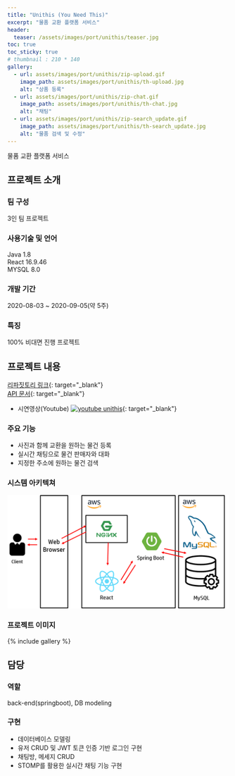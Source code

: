 ```yaml
---
title: "Unithis (You Need This)"
excerpt: "물품 교환 플랫폼 서비스"
header:
  teaser: /assets/images/port/unithis/teaser.jpg
toc: true
toc_sticky: true
# thumbnail : 210 * 140
gallery:
  - url: assets/images/port/unithis/zip-upload.gif
    image_path: assets/images/port/unithis/th-upload.jpg
    alt: "상품 등록"
  - url: assets/images/port/unithis/zip-chat.gif
    image_path: assets/images/port/unithis/th-chat.jpg
    alt: "채팅"
  - url: assets/images/port/unithis/zip-search_update.gif
    image_path: assets/images/port/unithis/th-search_update.jpg
    alt: "물품 검색 및 수정"
---
```

물품 교환 플랫폼 서비스
## 프로젝트 소개  
### 팀 구성  
 3인 팀 프로젝트
### 사용기술 및 언어    
  Java 1.8  
  React 16.9.46  
  MYSQL 8.0  

### 개발 기간  
2020-08-03 ~ 2020-09-05(약 5주)

### 특징  
100% 비대면 진행 프로젝트  


## 프로젝트 내용  
[리파짓토리 링크](https://github.com/AfterSSAFY/Unithis){: target="_blank"}  
[API 문서](https://www.notion.so/856bccf7fcbf45739e95351a2a7f1b4d?v=ab8f79010cb84070bdec92bb6dc7b808&p=a9ab2b34a76546d5a6186ee92b38e0be){: target="_blank"}  

* 시연영상(Youtube)
[![youtube unithis](https://img.youtube.com/vi/J-IQdZuJM-U/0.jpg)](https://www.youtube.com/watch?v=J-IQdZuJM-U&feature=youtu.be){: target="_blank"}  

### 주요 기능
 - 사진과 함께 교환을 원하는 물건 등록  
 - 실시간 채팅으로 물건 판매자와 대화  
 - 지정한 주소에 원하는 물건 검색


### 시스템 아키텍쳐  
 ![system architecture](/assets/images/port/unithis/architecture.png)  
### 프로젝트 이미지  
{% include gallery %}


## 담당
### 역할
back-end(springboot), DB modeling
### 구현
- 데이터베이스 모델링  
- 유저 CRUD 및 JWT 토큰 인증 기반 로그인 구현  
- 채팅방, 메세지 CRUD  
- STOMP를 활용한 실시간 채팅 기능 구현  


